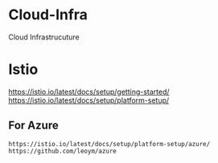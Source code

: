 # Cloud-Infra
Cloud Infrastrucuture


# Istio

  https://istio.io/latest/docs/setup/getting-started/
  https://istio.io/latest/docs/setup/platform-setup/
  
  ## For Azure
    https://istio.io/latest/docs/setup/platform-setup/azure/
    https://github.com/leoym/azure
    
  

